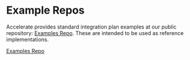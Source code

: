 # Example Repos

Accelerate provides standard integration plan examples at our public repository: [Examples Repo](https://github.com/weaccelerateinc/examples). These are intended to be used as reference implementations.

<a href="https://github.com/weaccelerateinc/examples" target="_parent">Examples Repo</a>
